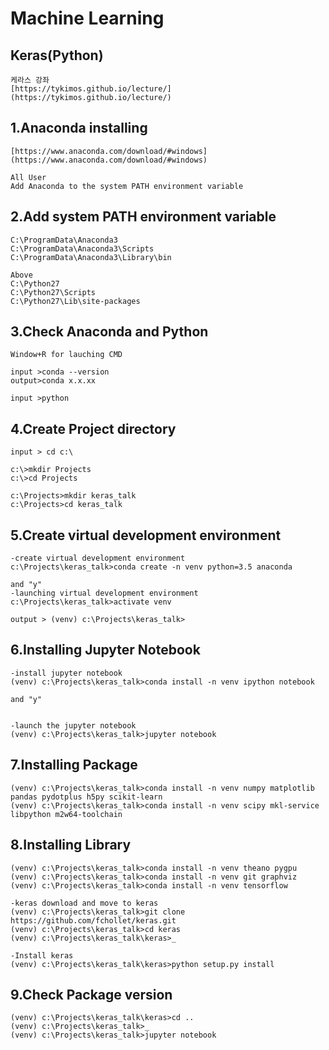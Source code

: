 ﻿# Machine Learning

## Keras(Python)
	케라스 강좌
	[https://tykimos.github.io/lecture/](https://tykimos.github.io/lecture/)


## 1.Anaconda installing
	[https://www.anaconda.com/download/#windows](https://www.anaconda.com/download/#windows)
	
	All User
	Add Anaconda to the system PATH environment variable

## 2.Add system PATH environment variable
	C:\ProgramData\Anaconda3
    C:\ProgramData\Anaconda3\Scripts
    C:\ProgramData\Anaconda3\Library\bin

	Above
	C:\Python27
    C:\Python27\Scripts
    C:\Python27\Lib\site-packages

## 3.Check Anaconda and Python
	Window+R for lauching CMD
	
	input >conda --version
	output>conda x.x.xx

	input >python
## 4.Create Project directory
	input > cd c:\
	
	c:\>mkdir Projects
	c:\>cd Projects
	
	c:\Projects>mkdir keras_talk
	c:\Projects>cd keras_talk

	
## 5.Create virtual development environment
	-create virtual development environment
	c:\Projects\keras_talk>conda create -n venv python=3.5 anaconda		
	
	and "y"
	-launching virtual development environment
	c:\Projects\keras_talk>activate venv
	
	output > (venv) c:\Projects\keras_talk>

## 6.Installing Jupyter Notebook
	-install jupyter notebook
	(venv) c:\Projects\keras_talk>conda install -n venv ipython notebook
	
	and "y"


	-launch the jupyter notebook
	(venv) c:\Projects\keras_talk>jupyter notebook

## 7.Installing Package	
	(venv) c:\Projects\keras_talk>conda install -n venv numpy matplotlib pandas pydotplus h5py scikit-learn
    (venv) c:\Projects\keras_talk>conda install -n venv scipy mkl-service libpython m2w64-toolchain 

## 8.Installing Library
	(venv) c:\Projects\keras_talk>conda install -n venv theano pygpu
    (venv) c:\Projects\keras_talk>conda install -n venv git graphviz
    (venv) c:\Projects\keras_talk>conda install -n venv tensorflow

	-keras download and move to keras
	(venv) c:\Projects\keras_talk>git clone https://github.com/fchollet/keras.git
    (venv) c:\Projects\keras_talk>cd keras
    (venv) c:\Projects\keras_talk\keras>_	
	
	-Install keras
	(venv) c:\Projects\keras_talk\keras>python setup.py install

## 9.Check Package version
	(venv) c:\Projects\keras_talk\keras>cd ..
    (venv) c:\Projects\keras_talk>_
    (venv) c:\Projects\keras_talk>jupyter notebook

